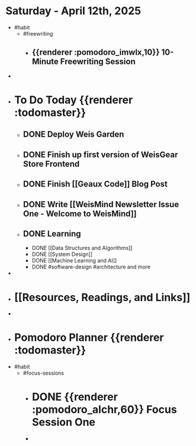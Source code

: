 # Saturday - April 12th, 2025
- #habit
	- #freewriting
		- ## {{renderer :pomodoro_imwlx,10}} 10-Minute Freewriting Session
-
- # To Do Today {{renderer :todomaster}}
	- ## DONE Deploy Weis Garden
	- ## DONE Finish up first version of WeisGear Store Frontend
	- ## DONE Finish [[Geaux Code]] Blog Post
	- ## DONE Write [[WeisMind Newsletter Issue One - Welcome to WeisMind]]
	- ## DONE Learning
		- DONE [[Data Structures and Algorithms]]
		- DONE [[System Design]]
		- DONE [[Machine Learning and AI]]
		- DONE #software-design #architecture and more
-
- # [[Resources, Readings, and Links]]
-
- # Pomodoro Planner {{renderer :todomaster}}
- #habit
	- #focus-sessions
		- # DONE {{renderer :pomodoro_alchr,60}} Focus Session One
		-
